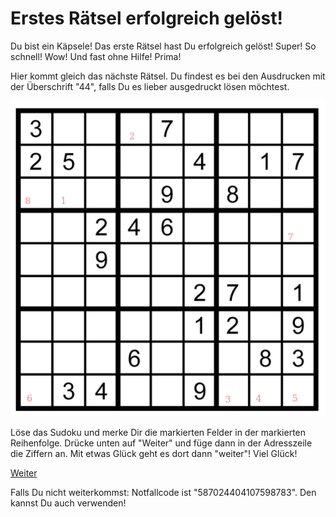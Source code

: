 Erstes Rätsel erfolgreich gelöst!
=================================

Du bist ein Käpsele! Das erste Rätsel hast Du erfolgreich
gelöst! Super! So schnell! Wow! Und fast ohne Hilfe! Prima!

Hier kommt gleich das nächste Rätsel. Du findest es bei den Ausdrucken
mit der Überschrift "44", falls Du es lieber ausgedruckt lösen
möchtest.

![Rätsel 02](raetsel-02.png)

Löse das Sudoku und merke Dir die markierten Felder
in der markierten Reihenfolge. Drücke unten auf "Weiter"
und füge dann in der Adresszeile die Ziffern an.
Mit etwas Glück geht es dort dann "weiter"! Viel
Glück!

[Weiter](03-)

<!-- 21675189 -->

Falls Du nicht weiterkommst: Notfallcode ist "587024404107598783".
Den kannst Du auch verwenden!

